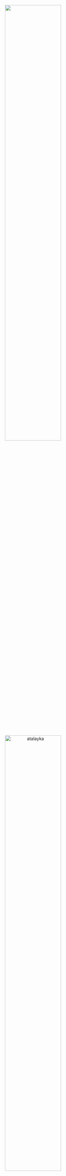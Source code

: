  
<p align="center"> <img width="60%" src=https://github-readme-activity-graph.vercel.app/graph?username=atalayka /></p>

<p align="center"> <img width="60%" src="https://github-readme-stats.vercel.app/api/top-langs?username=atalayka&show_icons=true&theme=dracula&title_color=ff8000&text_color=ffffff&bg_color=6a6a6a&locale=en&layout=compact&hide_border=true" alt="atalayka" />  <img width="60%" src="https://github-readme-stats.vercel.app/api?username=atalayka&show_icons=true&theme=dracula&title_color=ff8000&text_color=ffffff&bg_color=6a6a6a&locale=en&hide_border=true" alt="atalayka" /> <img width="60%" src="https://github-readme-streak-stats.herokuapp.com/?user=atalayka&theme=highcontrast&hide_border=true" alt="atalayka" /> </p>
 
<p align="center"> <img width="60%" src=https://github.r2v.ch/codewars?user=atalayk&name=true&top_languages=true&stroke=%23b362ff&theme=purple_dark /></p>

<p align="center"> <img width="60%" src=https://leetcard.jacoblin.cool/atalayka?theme=nord&font=Outfit&ext=contest /></p>
